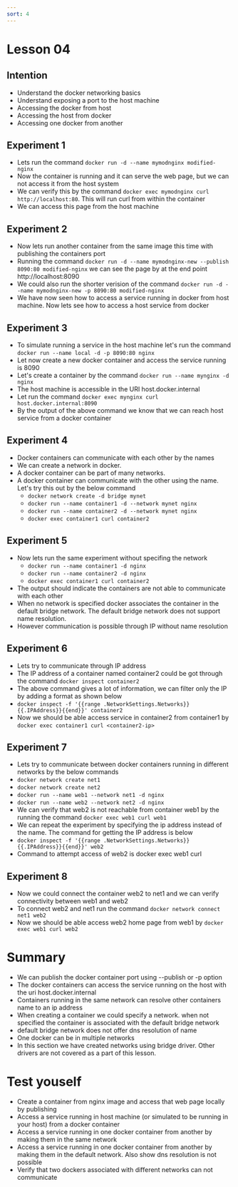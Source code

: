 ```yaml
---
sort: 4
---
```

# Lesson 04

## Intention
 * Understand the docker networking basics
 * Understand exposing a port to the host machine
 * Accessing the docker from host
 * Accessing the host from docker
 * Accessing one docker from another

## Experiment 1
 * Lets run the command `docker run -d --name mymodnginx modified-nginx`
 * Now the container is running and it can serve the web page, but we can not access it from the host system
 * We can verify this by the command `docker exec mymodnginx curl http://localhost:80`. This will run curl from within the container
 * We can access this page from the host machine

## Experiment 2
 * Now lets run another container from the same image this time with publishing the containers port
 * Running the command `docker run -d --name mymodnginx-new --publish 8090:80 modified-nginx` we can see the page by at the end point http://localhost:8090
 * We could also run the shorter verision of the command `docker run -d --name mymodnginx-new -p 8090:80 modified-nginx`
 * We have now seen how to access a service running in docker from host machine. Now lets see how to access a host service from docker

## Experiment 3
 * To simulate running a service in the host machine let's run the command `docker run --name local -d -p 8090:80 nginx`
 * Let now create a new docker container and access the service running is 8090
 * Let's create a container by the command `docker run --name mynginx -d nginx`
 * The host machine is accessible in the URI host.docker.internal
 * Let run the command `docker exec mynginx curl host.docker.internal:8090`
 * By the output of the above command we know that we can reach host service from a docker container 

## Experiment 4
 * Docker containers can communicate with each other by the names
 * We can create a network in docker.
 * A docker container can be part of many networks.
 * A docker container can communicate with the other using the name. Let's try this out by the below command
   * `docker network create -d bridge mynet`
   * `docker run --name container1 -d --network mynet nginx`
   * `docker run --name container2 -d --network mynet nginx`
   * `docker exec container1 curl container2`
 
 ## Experiment 5
 * Now lets run the same experiment without specifing the network
   * `docker run --name container1 -d nginx`
   * `docker run --name container2 -d nginx`
   * `docker exec container1 curl container2`
 * The output should indicate the containers are not able to communicate with each other
 * When no network is specified docker associates the container in the default bridge network. The default bridge network does not support name resolution.
 * However communication is possible through IP without name resolution
 
 ## Experiment 6
 * Lets try to communicate through IP address
 * The IP address of a container named container2 could be got through the command `docker inspect container2`
 * The above command gives a lot of information, we can filter only the IP by adding a format as shown below
 * `docker inspect -f '{{range .NetworkSettings.Networks}}{{.IPAddress}}{{end}}' container2`
 * Now we should be able access service in container2 from container1 by `docker exec container1 curl <container2-ip>`
 
 ## Experiment 7
 * Lets try to communicate between docker containers running in different networks by the below commands
 * `docker network create net1`
 * `docker network create net2`
 * `docker run --name web1 --network net1 -d nginx`
 * `docker run --name web2 --network net2 -d nginx`
 * We can verify that web2 is not reachable from container web1 by the running the command `docker exec web1 curl web1`
 * We can repeat the experiment by specifying the ip address instead of the name. The command for getting the IP address is below
 * `docker inspect -f '{{range .NetworkSettings.Networks}}{{.IPAddress}}{{end}}' web2`
 * Command to attempt access of web2 is docker exec web1 curl <ip-address of web2>
 
 ## Experiment 8
 * Now we could connect the container web2 to net1 and we can verify connectivity between web1 and web2
 * To connect web2 and net1 run the command `docker network connect net1 web2`
 * Now we should be able access web2 home page from web1 by `docker exec web1 curl web2`
 
# Summary
 * We can publish the docker container port using --publish or -p option
 * The docker containers can access the service running on the host with the uri host.docker.internal
 * Containers running in the same network can resolve other containers name to an ip address
 * When creating a container we could specify a network. when not specified the container is associated with the default bridge network
 * default bridge network does not offer dns resolution of name
 * One docker can be in multiple networks
 * In this section we have created networks using bridge driver. Other drivers are not covered as a part of this lesson.

# Test youself
 * Create a container from nginx image and access that web page locally by publishing
 * Access a service running in host machine (or simulated to be running in your host) from a docker container
 * Access a service running in one docker container from another by making them in the same network
 * Access a service running in one docker container from another by making them in the default network. Also show dns resolution is not possible
 * Verify that two dockers associated with different networks can not communicate
